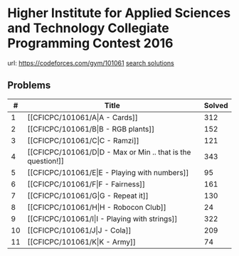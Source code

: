 # Higher Institute for Applied Sciences and Technology Collegiate Programming Contest 2016

url: https://codeforces.com/gym/101061
[search solutions](https://www.google.com/search?q=Solution+OR+題解+Higher+Institute+for+Applied+Sciences+and+Technology+Collegiate+Programming+Contest+2016)

## Problems

| # | Title | Solved |
| --- | --- | --- |
|1|[[CFICPC/101061/A\|A - Cards]]|312|
|2|[[CFICPC/101061/B\|B - RGB plants]]|152|
|3|[[CFICPC/101061/C\|C - Ramzi]]|121|
|4|[[CFICPC/101061/D\|D - Max or Min .. that is the question!]]|343|
|5|[[CFICPC/101061/E\|E - Playing with numbers]]|95|
|6|[[CFICPC/101061/F\|F - Fairness]]|161|
|7|[[CFICPC/101061/G\|G - Repeat it]]|130|
|8|[[CFICPC/101061/H\|H - Robocon Club]]|24|
|9|[[CFICPC/101061/I\|I - Playing with strings]]|322|
|10|[[CFICPC/101061/J\|J - Cola]]|209|
|11|[[CFICPC/101061/K\|K - Army]]|74|
